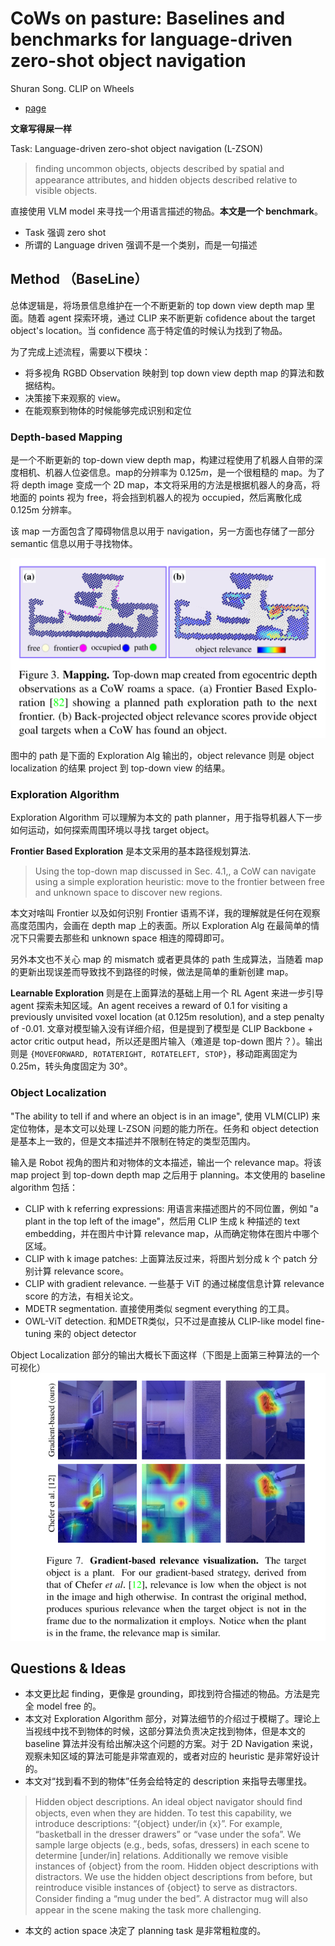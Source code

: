# CoWs on pasture: Baselines and benchmarks for language-driven zero-shot object navigation
Shuran Song. CLIP on Wheels
- [page](https://cow.cs.columbia.edu/)

**文章写得屎一样**

Task: Language-driven zero-shot object navigation (L-ZSON)
> ﬁnding uncommon objects, objects described by spatial and appearance attributes, and hidden objects described relative to visible objects.

直接使用 VLM model 来寻找一个用语言描述的物品。**本文是一个 benchmark**。
- Task 强调 zero shot
- 所谓的 Language driven 强调不是一个类别，而是一句描述

## Method （BaseLine）
总体逻辑是，将场景信息维护在一个不断更新的 top down view depth map 里面。随着 agent 探索环境，通过 CLIP 来不断更新 cofidence about the target object's location。当 confidence 高于特定值的时候认为找到了物品。

为了完成上述流程，需要以下模块：
- 将多视角 RGBD Observation 映射到 top down view depth map 的算法和数据结构。
- 决策接下来观察的 view。
- 在能观察到物体的时候能够完成识别和定位

### Depth-based Mapping
是一个不断更新的 top-down view depth map，构建过程使用了机器人自带的深度相机、机器人位姿信息。map的分辨率为 $0.125m$，是一个很粗糙的 map。为了将 depth image 变成一个 2D map，本文将采用的方法是根据机器人的身高，将地面的 points 视为 free，将会挡到机器人的视为 occupied，然后离散化成 0.125m 分辨率。

该 map 一方面包含了障碍物信息以用于 navigation，另一方面也存储了一部分 semantic 信息以用于寻找物体。

![](../imgs/CoWDepthMap.png)

图中的 path 是下面的 Exploration Alg 输出的，object relevance 则是 object localization 的结果 project 到 top-down view 的结果。

### Exploration Algorithm
Exploration Algorithm 可以理解为本文的 path planner，用于指导机器人下一步如何运动，如何探索周围环境以寻找 target object。

**Frontier Based Exploration** 是本文采用的基本路径规划算法.
> Using the top-down map discussed in Sec. 4.1,, a CoW can navigate using a simple exploration heuristic: move to the frontier between free and unknown space to discover new regions.

本文对啥叫 Frontier 以及如何识别 Frontier 语焉不详，我的理解就是任何在观察高度范围内，会画在 depth map 上的表面。所以 Exploration Alg 在最简单的情况下只需要去那些和 unknown space 相连的障碍即可。

另外本文也不关心 map 的 mismatch 或者更具体的 path 生成算法，当随着 map 的更新出现误差而导致找不到路径的时候，做法是简单的重新创建 map。

**Learnable Exploration** 则是在上面算法的基础上用一个 RL Agent 来进一步引导 agent 探索未知区域。An agent receives a reward of 0.1 for visiting a previously unvisited voxel location (at 0.125m resolution), and a step penalty of -0.01. 
文章对模型输入没有详细介绍，但是提到了模型是 CLIP Backbone + actor critic output head，所以还是图片输入（难道是 top-down 图片？）。输出则是 `{MOVEFORWARD, ROTATERIGHT, ROTATELEFT, STOP}`，移动距离固定为 0.25m，转头角度固定为 30°。

### Object Localization
"The ability to tell if and where an object is in an image", 使用 VLM(CLIP) 来定位物体，是本文可以处理 L-ZSON 问题的能力所在。任务和 object detection 是基本上一致的，但是文本描述并不限制在特定的类型范围内。

输入是 Robot 视角的图片和对物体的文本描述，输出一个 relevance map。将该 map project 到 top-down depth map 之后用于 planning。本文使用的 baseline algorithm 包括：
- CLIP with k referring expressions: 用语言来描述图片的不同位置，例如 "a plant in the top left of the image"，然后用 CLIP 生成 k 种描述的 text embedding，并在图片中计算 relevance map，从而确定物体在图片中哪个区域。
- CLIP with k image patches: 上面算法反过来，将图片划分成 k 个 patch 分别计算 relevance score。
- CLIP with gradient relevance. 一些基于 ViT 的通过梯度信息计算 relevance score 的方法，有相关论文。
- MDETR segmentation. 直接使用类似 segment everything 的工具。
- OWL-ViT detection. 和MDETR类似，只不过是直接从 CLIP-like model fine-tuning 来的 object detector

Object Localization 部分的输出大概长下面这样（下图是上面第三种算法的一个可视化）
![](../imgs/CoWsLocalization.png)

## Questions & Ideas
- 本文更比起 finding，更像是 grounding，即找到符合描述的物品。方法是完全 model free 的。
- 本文对 Exploration Algorithm 部分，对算法细节的介绍过于模糊了。理论上当视线中找不到物体的时候，这部分算法负责决定找到物体，但是本文的 baseline 算法并没有给出解决这个问题的方案。对于 2D Navigation 来说，观察未知区域的算法可能是非常直观的，或者对应的 heuristic 是非常好设计的。
- 本文对“找到看不到的物体”任务会给特定的 description 来指导去哪里找。
> Hidden object descriptions. An ideal object navigator should ﬁnd objects, even when they are hidden. To test this capability, we introduce descriptions: “{object} under/in {x}”. For example, “basketball in the dresser drawers” or “vase under the sofa”. We sample large objects (e.g., beds, sofas, dressers) in each scene to determine [under/in] relations. Additionally we remove visible instances of {object} from the room.
> Hidden object descriptions with distractors. We use the hidden object descriptions from before, but reintroduce visible instances of {object} to serve as distractors. Consider ﬁnding a “mug under the bed”. A distractor mug will also appear in the scene making the task more challenging.
- 本文的 action space 决定了 planning task 是非常粗粒度的。